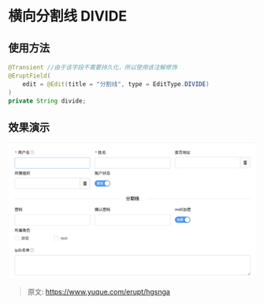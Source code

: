 # 横向分割线 DIVIDE


## 使用方法
```java
@Transient //由于该字段不需要持久化，所以使用该注解修饰
@EruptField(
    edit = @Edit(title = "分割线", type = EditType.DIVIDE)
)
private String divide;
```

## 效果演示
![image.png](./img/Eq3MiMWR_Q-I7b0K/1607262163784-f511febb-0cce-4fe9-a027-218fc0a7d2bd-190698.png)


> 原文: <https://www.yuque.com/erupt/hgsnga>